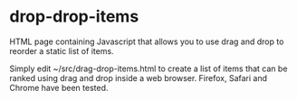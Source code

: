 drop-drop-items
===============

HTML page containing Javascript that allows you to use drag and drop to reorder a static list of items.

Simply edit ~/src/drag-drop-items.html to create a list of items that can be ranked using drag and drop inside a web browser. Firefox, Safari and Chrome have been tested.
